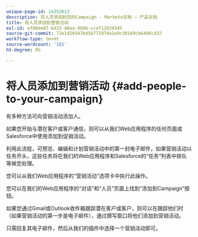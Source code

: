 ```yaml
---
unique-page-id: 14352613
description: 将人员添加到您的Campaign - Marketo文档 — 产品文档
title: 将人员添加到营销活动
exl-id: ef88ee07-6d33-40aa-9b0b-ccef12829345
source-git-commit: 72e1d29347bd5b77107da1e9c30169cb6490c432
workflow-type: tm+mt
source-wordcount: '181'
ht-degree: 0%

---
```


# 将人员添加到营销活动 {#add-people-to-your-campaign}

有多种方法可向营销活动添加人。

如果您开始与潜在客户或客户通信，则可以从我们Web应用程序的任何页面或Salesforce中使用添加到促销活动。

利用此流程，可预览、编辑和计划营销活动中的第一封电子邮件，如果营销活动以任务开头，这些任务将在我们的Web应用程序和Salesforce的“任务”列表中排队等候您处理。

您可以从我们Web应用程序的“营销活动”选项卡中执行此操作。

您可以在我们的Web应用程序的“对话”和“人员”页面上找到“添加到Campaign”按钮。

如果您通过Gmail或Outlook收件箱跟踪潜在客户或客户，则可以在跟踪他们时（如果营销活动的第一步是电子邮件），通过撰写窗口将他们添加到营销活动。

只需回复其电子邮件，然后从我们的插件中选择一个营销活动即可。
